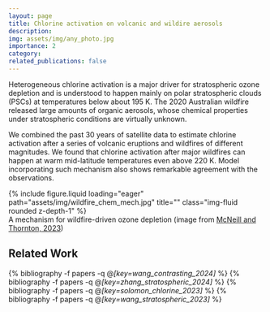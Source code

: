 ```yaml
---
layout: page
title: Chlorine activation on volcanic and wildire aerosols
description: 
img: assets/img/any_photo.jpg
importance: 2
category: 
related_publications: false
---
```


Heterogeneous chlorine activation is a major driver for stratospheric ozone depletion and is understood to happen mainly on polar stratospheric clouds (PSCs) at temperatures below about 195 K. The 2020 Australian wildfire released large amounts of organic aerosols, whose chemical properties under stratospheric conditions are virtually unknown.

We combined the past 30 years of satellite data to estimate chlorine activation after a series of volcanic eruptions and wildfires of different magnitudes. We found that chlorine activation after major wildfires can happen at warm mid-latitude temperatures even above 220 K. Model incorporating such mechanism also shows remarkable agreement with the observations.

<div class="row">
    <div class="col-sm mt-3 mt-md-0">
        {% include figure.liquid loading="eager" path="assets/img/wildfire_chem_mech.jpg" title="" class="img-fluid rounded z-depth-1" %}
    </div>
</div>
<div class="caption">
    A mechanism for wildfire-driven ozone depletion (image from <a href="https://www.nature.com/articles/d41586-023-00598-w" target="_blank">McNeill and Thornton, 2023</a>)
</div>

<h2>Related Work</h2>
<div class="publications">
  
  {% bibliography -f papers -q @*[key=wang_contrasting_2024]* %}
  {% bibliography -f papers -q @*[key=zhang_stratospheric_2024]* %}
  {% bibliography -f papers -q @*[key=solomon_chlorine_2023]* %} 
  {% bibliography -f papers -q @*[key=wang_stratospheric_2023]* %}
 
</div>